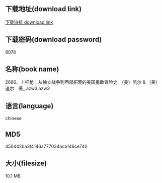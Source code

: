 ## 下载地址(download link)
[下载链接 download link](https://voluble-croquembouche-d321dc.netlify.app/?s=2686%E3%80%81%E5%8D%81%E6%9D%86%E6%9E%AA%EF%BC%9A%E4%BB%8E%E7%8B%AC%E7%AB%8B%E6%88%98%E4%BA%89%E5%88%B0%E8%A5%BF%E9%83%A8%E6%8B%93%E8%8D%92%E7%9A%84%E7%BE%8E%E5%9B%BD%E5%8B%87%E6%95%A2%E5%86%92%E9%99%A9%E5%8F%B2_%EF%BC%88%E7%BE%8E%EF%BC%89%E5%87%AF%E5%B0%94+%26+%EF%BC%88%E7%BE%8E%EF%BC%89%E9%81%93%E5%B0%94%E3%80%80%E8%91%97_.azw3)

## 下载密码(download password)
8078

## 名称(book name)
2686、十杆枪：从独立战争到西部拓荒的美国勇敢冒险史_（美）凯尔 & （美）道尔　著_.azw3.azw3

## 语言(language)
chinese

## MD5
450d42ba3f4146a777034acb146ce740

## 大小(filesize)
10.1 MB
